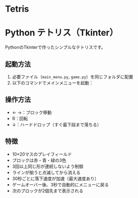 # Tetris

# Python テトリス（Tkinter）

PythonのTkinterで作ったシンプルなテトリスです。

## 起動方法

1. 必要ファイル（`main_menu.py`, `game.py`）を同じフォルダに配置
2. 以下のコマンドでメインメニューを起動：


## 操作方法

- ← →：ブロック移動  
- R：回転  
- ↓：ハードドロップ（すぐ最下段まで落ちる）

## 特徴

- 10×20マスのプレイフィールド
- ブロックは赤・青・緑の3色
- 3回以上同じ形が連続しないよう制御
- ラインが揃うと点滅してから消える
- 30秒ごとに落下速度が加速（最大速度あり）
- ゲームオーバー後、3秒で自動的にメニューに戻る
- 次のブロックが2個先まで表示される

